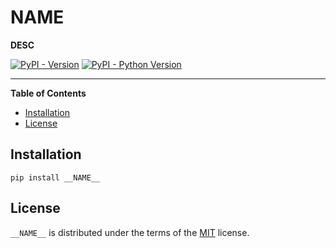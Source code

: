 # __NAME__

__DESC__

[![PyPI - Version](https://img.shields.io/pypi/v/__NAME__.svg)](https://pypi.org/project/__NAME__)
[![PyPI - Python Version](https://img.shields.io/pypi/pyversions/__NAME__.svg)](https://pypi.org/project/__NAME__)

-----

**Table of Contents**

- [Installation](#installation)
- [License](#license)

## Installation

```console
pip install __NAME__
```

## License

`__NAME__` is distributed under the terms of the [MIT](https://spdx.org/licenses/MIT.html) license.
